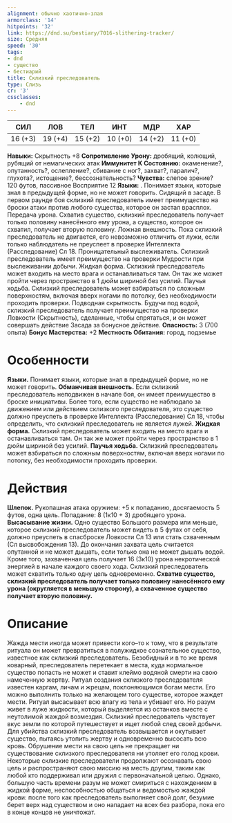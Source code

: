 ```yaml
---
alignment: обычно хаотично-злая
armorclass: '14'
hitpoints: '32'
link: https://dnd.su/bestiary/7016-slithering-tracker/
size: Средняя
speed: '30'
tags:
- dnd
- существо
- бестиарий
title: Склизкий преследователь
type: Слизь
cr: '3'
cssclasses:
    - dnd
---
```



| СИЛ | ЛОВ | ТЕЛ | ИНТ | МДР | ХАР |
|---|---|---|---|---|---|
| 16 (+3) | 19 (+4) | 15 (+2) | 10 (+0) | 14 (+2) | 11 (+0) |
**Навыки:** Скрытность +8
**Сопротивление Урону:** дробящий, колющий, рубящий от немагических атак
**Иммунитет К Состоянию:** окаменение?, опутанность?, ослепление?, сбивание с ног?, захват?, паралич?, глухота?, истощение?, бессознательность?
**Чувства:** слепое зрение? 120 футов, пассивное Восприятие 12
**Языки:** . Понимает языки, которые знал в предыдущей форме, но не может говорить.
Сидящий в засаде. В первом раунде боя склизкий преследователь имеет преимущество на броски атаки против любого существа, которое он застал врасплох.
Передача урона. Схватив существо, склизкий преследователь получает только половину нанесённого ему урона, а существо, которое он схватил, получает вторую половину.
Ложная внешность. Пока склизкий преследователь не двигается, его невозможно отличить от лужи, если только наблюдатель не преуспеет в проверке Интеллекта (Расследование) Сл 18.
Проницательный выслеживатель. Склизкий преследователь имеет преимущество на проверки Мудрости при выслеживании добычи.
Жидкая форма. Склизкий преследователь может входить на место врага и останавливаться там. Он так же может пройти через пространство в 1 дюйм шириной без усилий.
Паучья ходьба. Склизкий преследователь может взбираться по сложным поверхностям, включая вверх ногами по потолку, без необходимости проходить проверки.
Подводная скрытность. Будучи под водой, склизкий преследователь получает преимущество на проверки Ловкости (Скрытность), сделанные, чтобы спрятаться, и он может совершать действие Засада за бонусное действие.
**Опасность:** 3 (700 опыта)
**Бонус Мастерства:** +2
**Местность Обитания:** город, подземье


# Особенности
**Языки.** Понимает языки, которые знал в предыдущей форме, но не может говорить.
**Обманчивая внешность.** Если склизкий преследователь неподвижен в начале боя, он имеет преимущество в броске инициативы. Более того, если существо не наблюдало за движением или действием склизкого преследователя, это существо должно преуспеть в проверке Интеллекта (Расследование) Сл 18, чтобы определить, что склизкий преследователь не является лужей.
**Жидкая форма.** Склизкий преследователь может входить на место врага и останавливаться там. Он так же может пройти через пространство в 1 дюйм шириной без усилий.
**Паучья ходьба.** Склизкий преследователь может взбираться по сложным поверхностям, включая вверх ногами по потолку, без необходимости проходить проверки.


# Действия
**Шлепок.** Рукопашная атака оружием: +5 к попаданию, досягаемость 5 футов, одна цель. Попадание: 8 (1к10 + 3) дробящего урона.
**Высасывание жизни.** Одно существо Большого размера или меньше, которое склизкий преследователь может видеть в 5 футах от себя, должно преуспеть в спасброске Ловкости Сл 13 или стать схваченным (Сл высвобождения 13). До окончания захвата цель считается опутанной и не может дышать, если только она не может дышать водой. Кроме того, захваченная цель получает 16 (3к10) урона некротической энергией в начале каждого своего хода. Склизкий преследователь может схватить только одну цель одновременно.
**Схватив существо, склизкий преследователь получает только половину нанесённого ему урона (округляется в меньшую сторону), а схваченное существо получает вторую половину.** 


# Описание
Жажда мести иногда может привести кого–то к тому, что в результате ритуала он может превратиться в полужидкое сознательное существо, известное как склизкий преследователь. Безобидный и в то же время коварный, преследователь перетекает в места, куда нормальное существо попасть не может и ставит клеймо водяной смерти на свою намеченную жертву. Ритуал создания склизкого преследователя известен каргам, личам и жрецам, поклоняющимся богам мести. Его можно выполнить только на желающем того существе, которое жаждет мести. Ритуал высасывает всю влагу из тела и убивает его. Но разум живет в луже жидкости, который выделяется из останков вместе с неутолимой жаждой возмездия. Склизкий преследователь чувствует вкус земли по которой путешествует и ищет любой след своей добычи. Для убийства склизкий преследователь возвышается и окутывает существо, пытаясь утопить жертву и одновременно высосать всю кровь. Обрушение мести на свою цель не прекращает ни существование склизкого преследователя ни утоляет его голод крови. Некоторые склизкие преследователи продолжают осознавать свою цель и распространяют свою миссию на месть другим, таким как любой кто поддерживал или дружил с первоначальной целью. Однако, большую часть времени разум не может смириться с нахождением в жидкой форме, неспособностью общаться и ведомостью жаждой крови: после того как преследователь выполняет свой долг, безумие берет верх над существом и оно нападает на всех без разбора, пока его в конце концов не уничтожат.